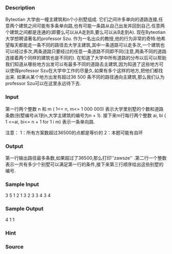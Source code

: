 
### Description
Byteotian 大学由一幢主建筑和n个小别墅组成. 它们之间许多单向的道路连接,任意两个建筑之间可能有多条单向路,也有可能一条路从自己出发并回到自己.任意两个建筑之间都是连通的(即要么可以从A走到B,要么可以从B走到A).   现在Byteotian大学想聘请著名的professor Szu. 作为一名出众的教授,他的行为非常的奇特:他希望每天都能走一条不同的路径去大学主建筑,其中一条道路可以走多次,一个建筑也可以经过多次,两条道路只要经过的任意一条道路不同即不同(注意,两条不同的道路连接着两个同样的建筑也是不同的).   在知道了大学中所有道路的分布以后可以帮助我们知道从哪些地方出发可以有最多不同的道路去主建筑,因为知道了这些地方可以使得professor Szu在大学中工作的尽量久.如果有多个这样的地方,把他们都找出来. 如果从某个地方出发有超过36 500 条不同的路径通向主建筑,那么我们认为professor Szu可以在这里永远待下去.
### Input
第一行两个整数 n 和 m ( 1<= n, m<= 1 000 000) 表示大学里别墅的个数和道路条数(别墅编号从1到n,大学主建筑的编号为n + 1). 接下来m行每行两个整数 ai, bi ( 1 <=ai, bi<= n + 1 for 1 i m) 表示一条单向路.

注意：
1：所有方案数超过36500的点都是等价的
2：本题可能有自环

### Output
第一行输出路径最多条数,如果超过了36500,那么打印''zawsze'' .第二行一个整数表示一共有多少个别墅可以满足第一行的条件,接下来第三行顺序给出这些别墅的编号.
### Sample Input
3 5
1 2
1 3
2 3
3 4
3 4


### Sample Output
4
1
1

### Hint

### Source
